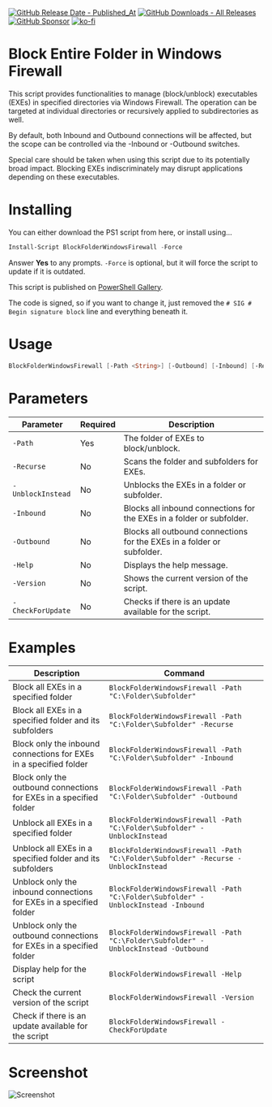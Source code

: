 [![GitHub Release Date - Published_At](https://img.shields.io/github/release-date/asheroto/BlockFolderWindowsFirewall)](https://github.com/asheroto/BlockFolderWindowsFirewall/releases)
[![GitHub Downloads - All Releases](https://img.shields.io/github/downloads/asheroto/BlockFolderWindowsFirewall/total)](https://github.com/asheroto/BlockFolderWindowsFirewall/releases)
[![GitHub Sponsor](https://img.shields.io/github/sponsors/asheroto?label=Sponsor&logo=GitHub)](https://github.com/sponsors/asheroto)
[![ko-fi](https://ko-fi.com/img/githubbutton_sm.svg)](https://ko-fi.com/asheroto)
# Block Entire Folder in Windows Firewall

This script provides functionalities to manage (block/unblock) executables (EXEs) in specified directories via Windows Firewall. The operation can be targeted at individual directories or recursively applied to subdirectories as well.

By default, both Inbound and Outbound connections will be affected, but the scope can be controlled via the -Inbound or -Outbound switches.

Special care should be taken when using this script due to its potentially broad impact. Blocking EXEs indiscriminately may disrupt applications depending on these executables.

# Installing

You can either download the PS1 script from here, or install using...

```powershell
Install-Script BlockFolderWindowsFirewall -Force
```

Answer **Yes** to any prompts. `-Force` is optional, but it will force the script to update if it is outdated.

This script is published on [PowerShell Gallery](https://www.powershellgallery.com/packages/BlockFolderWindowsFirewall).

The code is signed, so if you want to change it, just removed the `# SIG # Begin signature block` line and everything beneath it.

# Usage

```powershell
BlockFolderWindowsFirewall [-Path <String>] [-Outbound] [-Inbound] [-Recurse] [-UnblockInstead] [-Version] [-Help] [-CheckForUpdate]
```

# Parameters

|Parameter|Required|Description|
|--|--|--|
|`-Path`|Yes|The folder of EXEs to block/unblock.|
|`-Recurse`|No|Scans the folder and subfolders for EXEs.|
|`-UnblockInstead`|No|Unblocks the EXEs in a folder or subfolder.|
|`-Inbound`|No|Blocks all inbound connections for the EXEs in a folder or subfolder.|
|`-Outbound`|No|Blocks all outbound connections for the EXEs in a folder or subfolder.|
|`-Help`|No|Displays the help message.|
|`-Version`|No|Shows the current version of the script.|
|`-CheckForUpdate`|No|Checks if there is an update available for the script.|

# Examples

|Description|Command|
|--|--|
|Block all EXEs in a specified folder|`BlockFolderWindowsFirewall -Path "C:\Folder\Subfolder"`|
|Block all EXEs in a specified folder and its subfolders|`BlockFolderWindowsFirewall -Path "C:\Folder\Subfolder" -Recurse`|
|Block only the inbound connections for EXEs in a specified folder|`BlockFolderWindowsFirewall -Path "C:\Folder\Subfolder" -Inbound`|
|Block only the outbound connections for EXEs in a specified folder|`BlockFolderWindowsFirewall -Path "C:\Folder\Subfolder" -Outbound`|
|Unblock all EXEs in a specified folder|`BlockFolderWindowsFirewall -Path "C:\Folder\Subfolder" -UnblockInstead`|
|Unblock all EXEs in a specified folder and its subfolders|`BlockFolderWindowsFirewall -Path "C:\Folder\Subfolder" -Recurse -UnblockInstead`|
|Unblock only the inbound connections for EXEs in a specified folder|`BlockFolderWindowsFirewall -Path "C:\Folder\Subfolder" -UnblockInstead -Inbound`|
|Unblock only the outbound connections for EXEs in a specified folder|`BlockFolderWindowsFirewall -Path "C:\Folder\Subfolder" -UnblockInstead -Outbound`|
|Display help for the script|`BlockFolderWindowsFirewall -Help`|
|Check the current version of the script|`BlockFolderWindowsFirewall -Version`|
|Check if there is an update available for the script|`BlockFolderWindowsFirewall -CheckForUpdate`|

# Screenshot
![Screenshot](https://github.com/asheroto/BlockFolderWindowsFirewall/assets/49938263/439d99ed-0ad1-4f75-87bc-11d385185567)